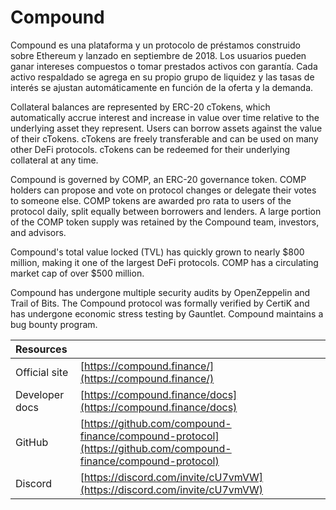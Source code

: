 # Compound

Compound es una plataforma y un protocolo de préstamos construido sobre Ethereum y lanzado en septiembre de 2018. Los usuarios pueden ganar intereses compuestos o tomar prestados activos con garantía. Cada activo respaldado se agrega en su propio grupo de liquidez y las tasas de interés se ajustan automáticamente en función de la oferta y la demanda.

Collateral balances are represented by ERC-20 cTokens, which automatically accrue interest and increase in value over time relative to the underlying asset they represent. Users can borrow assets against the value of their cTokens. cTokens are freely transferable and can be used on many other DeFi protocols. cTokens can be redeemed for their underlying collateral at any time.

Compound is governed by COMP, an ERC-20 governance token. COMP holders can propose and vote on protocol changes or delegate their votes to someone else. COMP tokens are awarded pro rata to users of the protocol daily, split equally between borrowers and lenders. A large portion of the COMP token supply was retained by the Compound team, investors, and advisors.

Compound's total value locked \(TVL\) has quickly grown to nearly $800 million, making it one of the largest DeFi protocols. COMP has a circulating market cap of over $500 million.

Compound has undergone multiple security audits by OpenZeppelin and Trail of Bits. The Compound protocol was formally verified by CertiK and has undergone economic stress testing by Gauntlet. Compound maintains a bug bounty program.

| Resources      |                                                                                                                |
|:-------------- |:-------------------------------------------------------------------------------------------------------------- |
| Official site  | [https://compound.finance/](https://compound.finance/)                                                         |
| Developer docs | [https://compound.finance/docs](https://compound.finance/docs)                                                 |
| GitHub         | [https://github.com/compound-finance/compound-protocol](https://github.com/compound-finance/compound-protocol) |
| Discord        | [https://discord.com/invite/cU7vmVW](https://discord.com/invite/cU7vmVW)                                       |

